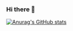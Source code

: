 ### Hi there 👋

[![Anurag's GitHub stats](https://github-readme-stats.vercel.app/api?username=P-CHARDAT)](https://github.com/anuraghazra/github-readme-stats)


<!--
**P-CHARDAT/P-CHARDAT** is a ✨ _special_ ✨ repository because its `README.md` (this file) appears on your GitHub profile.

Here are some ideas to get you started:

- 🔭 I’m currently working on ...
- 🌱 I’m currently learning ...
- 👯 I’m looking to collaborate on ...
- 🤔 I’m looking for help with ...
- 💬 Ask me about ...
- 📫 How to reach me: ...
- 😄 Pronouns: ...
- ⚡ Fun fact: ...
-->
